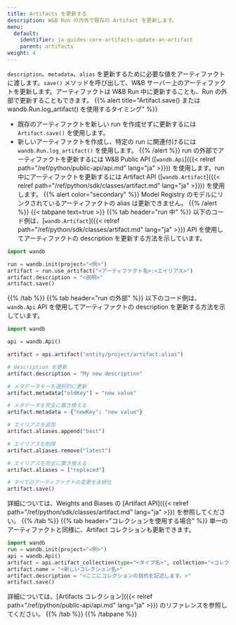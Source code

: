 ```yaml
---
title: Artifacts を更新する
description: W&B Run の内外で既存の Artifact を更新します。
menu:
  default:
    identifier: ja-guides-core-artifacts-update-an-artifact
    parent: artifacts
weight: 4
---
```


`description`、`metadata`、`alias` を更新するために必要な値をアーティファクトに渡します。`save()` メソッドを呼び出して、W&B サーバー上のアーティファクトを更新します。アーティファクトは W&B Run 中に更新することも、Run の外部で更新することもできます。
{{% alert title="Artifact.save() または wandb.Run.log_artifact() を使用するタイミング" %}}
- 既存のアーティファクトを新しい run を作成せずに更新するには `Artifact.save()` を使用します。
- 新しいアーティファクトを作成し、特定の run に関連付けるには `wandb.Run.log_artifact()` を使用します。
{{% /alert %}}
run の外部でアーティファクトを更新するには W&B Public API ([`wandb.Api`]({{< relref path="/ref/python/public-api/api.md" lang="ja" >}})) を使用します。run 中にアーティファクトを更新するには Artifact API ([`wandb.Artifact`]({{< relref path="/ref/python/sdk/classes/artifact.md" lang="ja" >}})) を使用します。
{{% alert color="secondary" %}}
Model Registry のモデルにリンクされているアーティファクトの alias は更新できません。
{{% /alert %}}
{{< tabpane text=true >}}
  {{% tab header="run 中" %}}
以下のコード例は、[`wandb.Artifact`]({{< relref path="/ref/python/sdk/classes/artifact.md" lang="ja" >}}) API を使用してアーティファクトの description を更新する方法を示しています。
```python
import wandb

run = wandb.init(project="<例>")
artifact = run.use_artifact("<アーティファクト名>:<エイリアス>")
artifact.description = "<説明>"
artifact.save()
```
  {{% /tab %}}
  {{% tab header="run の外部" %}}
以下のコード例は、`wandb.Api` API を使用してアーティファクトの description を更新する方法を示しています。
```python
import wandb

api = wandb.Api()

artifact = api.artifact("entity/project/artifact:alias")

# description を更新
artifact.description = "My new description"

# メタデータキーを選択的に更新
artifact.metadata["oldKey"] = "new value"

# メタデータを完全に置き換える
artifact.metadata = {"newKey": "new value"}

# エイリアスを追加
artifact.aliases.append("best")

# エイリアスを削除
artifact.aliases.remove("latest")

# エイリアスを完全に置き換える
artifact.aliases = ["replaced"]

# すべてのアーティファクトの変更を永続化
artifact.save()
```
詳細については、Weights and Biases の [Artifact API]({{< relref path="/ref/python/sdk/classes/artifact.md" lang="ja" >}}) を参照してください。
  {{% /tab %}}
  {{% tab header="コレクションを使用する場合" %}}
単一のアーティファクトと同様に、Artifact コレクションも更新できます。
```python
import wandb
run = wandb.init(project="<例>")
api = wandb.Api()
artifact = api.artifact_collection(type="<タイプ名>", collection="<コレクション名>")
artifact.name = "<新しいコレクション名>"
artifact.description = "<ここにコレクションの目的を記述します。>"
artifact.save()
```
詳細については、[Artifacts コレクション]({{< relref path="/ref/python/public-api/api.md" lang="ja" >}}) のリファレンスを参照してください。
  {{% /tab %}}
{{% /tabpane %}}